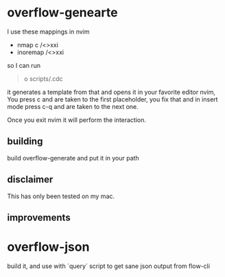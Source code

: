 # overflow-genearte

I use  these mappings in nvim

 - nmap <leader>c /<><cr>xxi
 - inoremap <silent><c-q> <esc>/<><cr>xxi

so I can run
> o scripts/<filename>.cdc

it generates a template from that and opens it in your favorite editor nvim, 
You press <leader>c and are taken to the first placeholder, you fix that and in insert mode press c-q and are taken to the next one. 

Once you exit nvim it will perform the interaction. 

## building
build overflow-generate and put it in your path


## disclaimer
This has only been tested on my mac. 


## improvements

# overflow-json

build it, and use with ´query´ script to get sane json output from flow-cli
